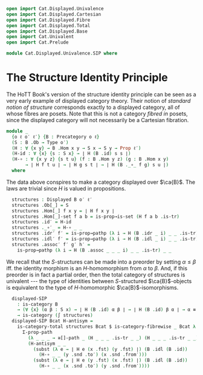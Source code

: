 ```agda
open import Cat.Displayed.Univalence
open import Cat.Displayed.Cartesian
open import Cat.Displayed.Fibre
open import Cat.Displayed.Total
open import Cat.Displayed.Base
open import Cat.Univalent
open import Cat.Prelude

module Cat.Displayed.Univalence.SIP where
```

<!--
```agda
open Precategory
open Displayed
open _≅[_]_
```
-->

# The Structure Identity Principle

The HoTT Book's version of the structure identity principle can be seen
as a very early example of displayed category theory. Their notion of
_standard notion of structure_ corresponds exactly to a displayed
category, all of whose fibres are posets. Note that this is not a
category _fibred in_ posets, since the displayed category will not
necessarily be a Cartesian fibration.

```agda
module _
  {o ℓ o′ ℓ′} {B : Precategory o ℓ}
  (S : B .Ob → Type o′)
  (H : ∀ {x y} → B .Hom x y → S x → S y → Prop ℓ′)
  (H-id : ∀ {x} {s : S x} → ∣ H (B .id) s s ∣)
  (H-∘ : ∀ {x y z} {s t u} (f : B .Hom y z) (g : B .Hom x y)
       → ∣ H f t u ∣ → ∣ H g s t ∣ → ∣ H (B ._∘_ f g) s u ∣)
  where
```

The data above conspires to make a category displayed over $\ca{B}$. The
laws are trivial since $H$ is valued in propositions.

```agda
  structures : Displayed B o′ ℓ′
  structures .Ob[_] = S
  structures .Hom[_] f x y = ∣ H f x y ∣
  structures .Hom[_]-set f a b = is-prop→is-set (H f a b .is-tr)
  structures .id′ = H-id
  structures ._∘′_ = H-∘ _ _
  structures .idr′ f′ = is-prop→pathp (λ i → H (B .idr _ i) _ _ .is-tr) _ _
  structures .idl′ f′ = is-prop→pathp (λ i → H (B .idl _ i) _ _ .is-tr) _ _
  structures .assoc′ f′ g′ h′ =
    is-prop→pathp (λ i → H (B .assoc _ _ _ i) _ _ .is-tr) _ _
```

We recall that the $S$-structures can be made into a preorder by setting
$\alpha \le \beta$ iff. the identity morphism is an $H$-homomorphism
from $\alpha$ to $\beta$. And, if this preorder is in fact a partial
order, then the total category of structures is univalent --- the type
of identities between $S$-structured $\ca{B}$-objects is equivalent to
the type of $H$-homomorphic $\ca{B}$-isomorphisms.

```agda
  displayed-SIP
    : is-category B
    → (∀ {x} (α β : S x) → ∣ H (B .id) α β ∣ → ∣ H (B .id) β α ∣ → α ≡ β)
    → is-category (∫ structures)
  displayed-SIP Bcat H-antisym =
    is-category-total structures Bcat $ is-category-fibrewise _ Bcat λ A x y →
      Σ-prop-path
        (λ _ _ _ → ≅[]-path _ (H _ _ _ .is-tr _ _) (H _ _ _ .is-tr _ _))
        (H-antisym _ _
          (subst (λ e → ∣ H e (x .fst) (y .fst) ∣) (B .idl (B .id))
            (H-∘ _ _ (y .snd .to′) (x .snd .from′)))
          (subst (λ e → ∣ H e (y .fst) (x .fst) ∣) (B .idl (B .id))
            (H-∘ _ _ (x .snd .to′) (y .snd .from′))))
```
